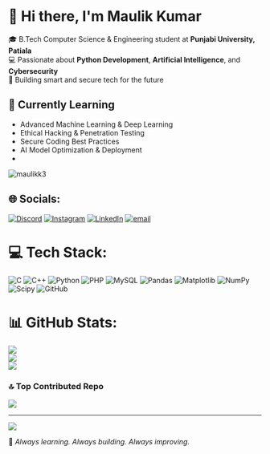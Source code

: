# 👋 Hi there, I'm Maulik Kumar

🎓 B.Tech Computer Science & Engineering student at **Punjabi University, Patiala**  
💻 Passionate about **Python Development**, **Artificial Intelligence**, and **Cybersecurity**  
🔐 Building smart and secure tech for the future


## 🧠 Currently Learning
- Advanced Machine Learning & Deep Learning  
- Ethical Hacking & Penetration Testing  
- Secure Coding Best Practices  
- AI Model Optimization & Deployment
- 
<p align="left"> <img src="https://komarev.com/ghpvc/?username=maulikk3&label=Profile%20views&color=0e75b6&style=flat" alt="maulikk3" /> </p>


## 🌐 Socials:
[![Discord](https://img.shields.io/badge/Discord-%237289DA.svg?logo=discord&logoColor=white)](https://discord.gg/mk36705) [![Instagram](https://img.shields.io/badge/Instagram-%23E4405F.svg?logo=Instagram&logoColor=white)](https://instagram.com/Maulik_kumar3) [![LinkedIn](https://img.shields.io/badge/LinkedIn-%230077B5.svg?logo=linkedin&logoColor=white)](https://linkedin.com/in/MaulikKumar) [![email](https://img.shields.io/badge/Email-D14836?logo=gmail&logoColor=white)](mailto:maulikkumar2125@gmail.com) 

# 💻 Tech Stack:
![C](https://img.shields.io/badge/c-%2300599C.svg?style=for-the-badge&logo=c&logoColor=white) ![C++](https://img.shields.io/badge/c++-%2300599C.svg?style=for-the-badge&logo=c%2B%2B&logoColor=white) ![Python](https://img.shields.io/badge/python-3670A0?style=for-the-badge&logo=python&logoColor=ffdd54) ![PHP](https://img.shields.io/badge/php-%23777BB4.svg?style=for-the-badge&logo=php&logoColor=white) ![MySQL](https://img.shields.io/badge/mysql-4479A1.svg?style=for-the-badge&logo=mysql&logoColor=white) ![Pandas](https://img.shields.io/badge/pandas-%23150458.svg?style=for-the-badge&logo=pandas&logoColor=white) ![Matplotlib](https://img.shields.io/badge/Matplotlib-%23ffffff.svg?style=for-the-badge&logo=Matplotlib&logoColor=black) ![NumPy](https://img.shields.io/badge/numpy-%23013243.svg?style=for-the-badge&logo=numpy&logoColor=white) ![Scipy](https://img.shields.io/badge/SciPy-%230C55A5.svg?style=for-the-badge&logo=scipy&logoColor=%white) ![GitHub](https://img.shields.io/badge/github-%23121011.svg?style=for-the-badge&logo=github&logoColor=white)
# 📊 GitHub Stats:
![](https://github-readme-stats.vercel.app/api?username=maulikk3&theme=dark&hide_border=false&include_all_commits=true&count_private=false)<br/>
![](https://nirzak-streak-stats.vercel.app/?user=maulikk3&theme=dark&hide_border=false)<br/>
![](https://github-readme-stats.vercel.app/api/top-langs/?username=maulikk3&theme=dark&hide_border=false&include_all_commits=true&count_private=false&layout=compact)

### 🔝 Top Contributed Repo
![](https://github-contributor-stats.vercel.app/api?username=maulikk3&limit=5&theme=dark&combine_all_yearly_contributions=true)

---
[![](https://visitcount.itsvg.in/api?id=maulikk3&icon=0&color=0)](https://visitcount.itsvg.in)

🌱 *Always learning. Always building. Always improving.*
<!-- Proudly created with GPRM ( https://gprm.itsvg.in ) -->
